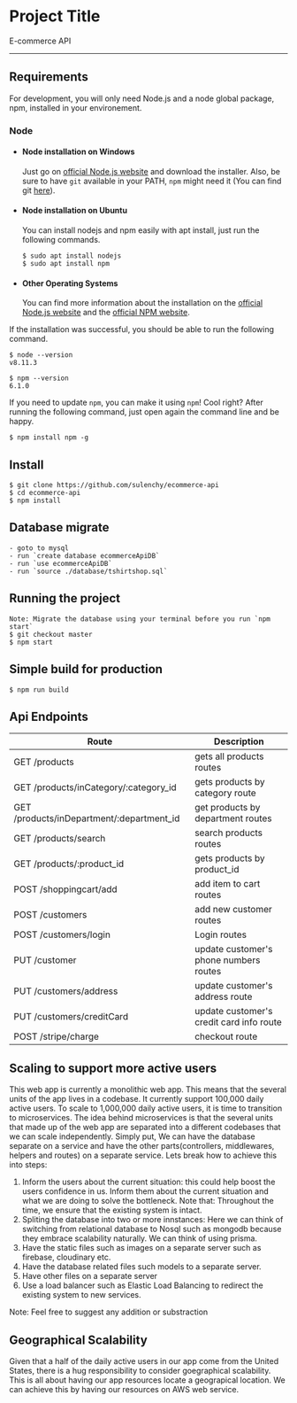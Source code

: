 # Project Title

E-commerce API

---
## Requirements

For development, you will only need Node.js and a node global package, npm, installed in your environement.

### Node
- #### Node installation on Windows

  Just go on [official Node.js website](https://nodejs.org/) and download the installer.
Also, be sure to have `git` available in your PATH, `npm` might need it (You can find git [here](https://git-scm.com/)).

- #### Node installation on Ubuntu

  You can install nodejs and npm easily with apt install, just run the following commands.

      $ sudo apt install nodejs
      $ sudo apt install npm

- #### Other Operating Systems
  You can find more information about the installation on the [official Node.js website](https://nodejs.org/) and the [official NPM website](https://npmjs.org/).

If the installation was successful, you should be able to run the following command.

    $ node --version
    v8.11.3

    $ npm --version
    6.1.0

If you need to update `npm`, you can make it using `npm`! Cool right? After running the following command, just open again the command line and be happy.

    $ npm install npm -g

## Install

    $ git clone https://github.com/sulenchy/ecommerce-api
    $ cd ecommerce-api
    $ npm install

## Database migrate
    - goto to mysql
    - run `create database ecommerceApiDB`
    - run `use ecommerceApiDB`
    - run `source ./database/tshirtshop.sql`
    

## Running the project
    Note: Migrate the database using your terminal before you run `npm start`
    $ git checkout master
    $ npm start

## Simple build for production

    $ npm run build

## Api Endpoints
| Route         | Description   |
| ------------- | ------------- |
| GET /products    | gets all products routes  |
| GET /products/inCategory/:category_id | gets products by category route  |
| GET /products/inDepartment/:department_id | get products by department routes  |
| GET /products/search | search products routes  |
| GET /products/:product_id | gets products by product_id  |
| POST /shoppingcart/add | add item to cart routes  |
| POST /customers | add new customer routes  |
| POST /customers/login | Login routes  |
| PUT /customer | update customer's phone numbers routes |
| PUT /customers/address | update customer's address route  |
| PUT /customers/creditCard | update customer's credit card info route  |
| POST /stripe/charge | checkout route  |

## Scaling to support more active users
This web app is currently a monolithic web app. This means that the several units of the app lives in a codebase. It currently support 100,000 daily active users. To scale to 1,000,000 daily active users, it is time to transition to microservices. The idea behind microservices is that the several units that made up of the web app are separated into a different codebases that we can scale independently. Simply put, We can have the database separate on a service and have the other parts(controllers, middlewares, helpers and routes) on a separate service. Lets break how to achieve this into steps:

1. Inform the users about the current situation: this could help boost the users confidence in us. Inform them about the current situation and what we are doing to solve the bottleneck. Note that: Throughout the time, we ensure that the existing system is intact.
2. Spliting the database into two or more innstances: Here we can think of switching from relational database to Nosql such as mongodb because they embrace scalability naturally. We can think of using prisma. 
3. Have the static files such as images on a separate server such as firebase, cloudinary etc.
4. Have the database related files such models to a separate server.
5. Have other files on a separate server
6. Use a load balancer such as Elastic Load Balancing to redirect the existing system to new services.

Note: Feel free to suggest any addition or substraction

## Geographical Scalability
Given that a half of the daily active users in our app come from the United States, there is a hug responsibility to consider goegraphical scalability. This is all about having our app resources locate a geograpical location. We can achieve this by having our resources on AWS web service.



